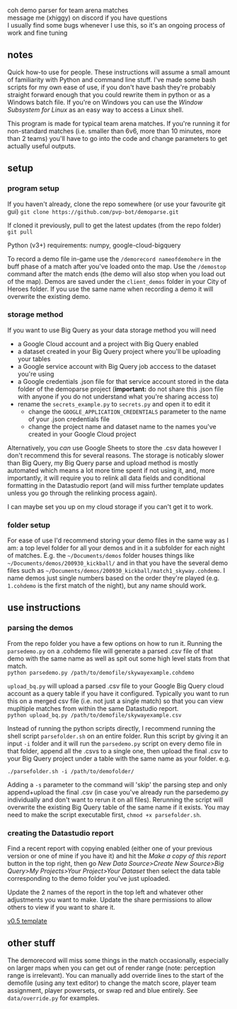 coh demo parser for team arena matches  
message me (xhiggy) on discord if you have questions  
I usually find some bugs whenever I use this, so it's an ongoing process of work and fine tuning  

## notes

Quick how-to use for people. These instructions will assume a small amount of familiarity with Python and command line stuff. I've made some bash scripts for my own ease of use, if you don't have bash they're probably straight forward enough that you could rewrite them in python or as a Windows batch file. If you're on Windows you can use the _Window Subsystem for Linux_ as an easy way to access a Linux shell.

This program is made for typical team arena matches. If you're running it for non-standard matches (i.e. smaller than 6v6, more than 10 minutes, more than 2 teams) you'll have to go into the code and change parameters to get actually useful outputs.

## setup

### program setup

If you haven't already, clone the repo somewhere (or use your favourite git gui)
`git clone https://github.com/pvp-bot/demoparse.git`

If cloned it previously, pull to get the latest updates (from the repo folder)  
`git pull`

Python (v3+) requirements: numpy, google-cloud-bigquery

To record a demo file in-game use the `/demorecord nameofdemohere` in the buff phase of a match after you've loaded onto the map. Use the `/demostop` command after the match ends (the demo will also stop when you load out of the map). Demos are saved under the `client_demos` folder in your City of Heroes folder. If you use the same name when recording a demo it will overwrite the existing demo.

### storage method

If you want to use Big Query as your data storage method you will need
- a Google Cloud account and a project with Big Query enabled
- a dataset created in your Big Query project where you'll be uploading your tables
- a Google service account with Big Query job acccess to the dataset you're using
- a Google credentials .json file for that service account stored in the data folder of the demoparse project (**important:** do not share this .json file with anyone if you do not understand what you're sharing access to)
- rename the `secrets_example.py` to `secrets.py` and open it to edit it
  - change the `GOOGLE_APPLICATION_CREDENTIALS` parameter to the name of your .json credentials file
  - change the project name and dataset name to the names you've created in your Google Cloud project
  
Alternatively, you _can_ use Google Sheets to store the .csv data however I don't recommend this for several reasons. The storage is noticably slower than Big Query, my Big Query parse and upload method is mostly automated which means a lot more time spent if not using it, and, more importantly, it will require you to relink all data fields and conditional formatting in the Datastudio report (and will miss further template updates unless you go through the relinking process again).

I can maybe set you up on my cloud storage if you can't get it to work.

### folder setup

For ease of use I'd recommend storing your demo files in the same way as I am: a top level folder for all your demos and in it a subfolder for each night of matches. E.g. the `~/Documents/demos` folder houses things like `~/Documents/demos/200930_kickball/` and in that you have the several demo files such as `~/Documents/demos/200930_kickball/match1_skyway.cohdemo`. I name demos just single numbers based on the order they're played (e.g. `1.cohdemo` is the first match of the night), but any name should work.

## use instructions

### parsing the demos

From the repo folder you have a few options on how to run it.
Running the `parsedemo.py` on a .cohdemo file will generate a parsed .csv file of that demo with the same name as well as spit out some high level stats from that match.  
`python parsedemo.py /path/to/demofile/skywayexample.cohdemo`

`upload_bq.py` will upload a parsed .csv file to your Google Big Query cloud account as a query table if you have it configured. Typically you want to run this on a merged csv file (i.e. not just a single match) so that you can view mupltiple matches from within the same Datastudio report.  
`python upload_bq.py /path/to/demofile/skywayexample.csv`

Instead of running the python scripts directly, I recommend running the shell script `parsefolder.sh` on an entire folder. Run this script by giving it an input `-i` folder and it will run the `parsedemo.py` script on every demo file in that folder, append all the .csvs to a single one, then upload the final .csv to your Big Query project under a table with the same name as your folder. e.g.


`./parsefolder.sh -i /path/to/demofolder/`  


Adding a `-s` parameter to the command will 'skip' the parsing step and only append+upload the final .csv (in case you've already run the parsedemo.py individually and don't want to rerun it on all files). Rerunning the script will overwrite the existing Big Query table of the same name if it exists. You may need to make the script executable first, `chmod +x parsefolder.sh`.

### creating the Datastudio report
Find a recent report with copying enabled (either one of your previous version or one of mine if you have it) and hit the _Make a copy of this report_ button in the top right, then go _New Data Source>Create New Source>Big Query>My Projects>Your Project>Your Dataset_ then select the data table corresponding to the demo folder you've just uploaded.

Update the 2 names of the report in the top left and whatever other adjustments you want to make. Update the share permissions to allow others to view if you want to share it.

[v0.5 template](https://datastudio.google.com/reporting/b68f5662-83b9-4c70-a18e-0f1e7e47aa1b)

## other stuff
The demorecord will miss some things in the match occasionally, especially on larger maps when you can get out of render range (note: perception range is irrelevant). You can manually add override lines to the start of the demofile (using any text editor) to change the match score, player team assignment, player powersets, or swap red and blue entirely. See `data/override.py` for examples.
